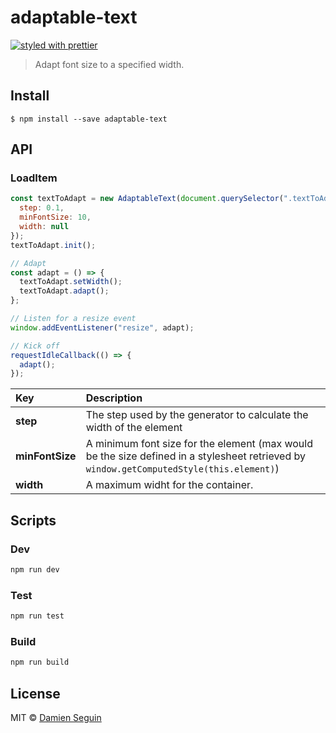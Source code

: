 # adaptable-text

[![styled with prettier](https://img.shields.io/badge/styled_with-prettier-ff69b4.svg)](https://github.com/prettier/prettier)


> Adapt font size to a specified width.

## Install

```
$ npm install --save adaptable-text
```

## API

### LoadItem

```js
const textToAdapt = new AdaptableText(document.querySelector(".textToAdapt"), {
  step: 0.1,
  minFontSize: 10,
  width: null
});
textToAdapt.init();

// Adapt
const adapt = () => {
  textToAdapt.setWidth();
  textToAdapt.adapt();
};

// Listen for a resize event
window.addEventListener("resize", adapt);

// Kick off
requestIdleCallback(() => {
  adapt();
});
```

|Key|Description
|:---------|:---------|
|**step**|The step used by the generator to calculate the width of the element|
|**minFontSize**|A minimum font size for the element (max would be the size defined in a stylesheet retrieved by `window.getComputedStyle(this.element)`)|
|**width**|A maximum widht for the container.|

## Scripts
### Dev

```bash
npm run dev
```

### Test

```bash
npm run test
```

### Build

```bash
npm run build
```

## License

MIT © [Damien Seguin](https://github.com/dmnsgn)
